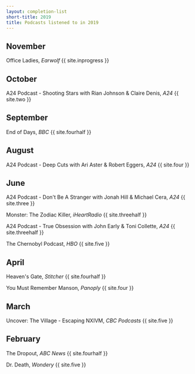 ```yaml
---
layout: completion-list
short-title: 2019
title: Podcasts listened to in 2019
---
```

## November
Office Ladies, _Earwolf_ {{ site.inprogress }}

## October
A24 Podcast - Shooting Stars with Rian Johnson & Claire Denis, _A24_ {{ site.two }}

## September
End of Days, _BBC_ {{ site.fourhalf }}

## August
A24 Podcast - Deep Cuts with Ari Aster & Robert Eggers, _A24_ {{ site.four }}

## June
A24 Podcast - Don't Be A Stranger with Jonah Hill & Michael Cera, _A24_ {{ site.three }}

Monster: The Zodiac Killer, _iHeartRadio_ {{ site.threehalf }}

A24 Podcast - True Obsession with John Early & Toni Collette, _A24_ {{ site.threehalf }}

The Chernobyl Podcast, _HBO_ {{ site.five }}

## April
Heaven's Gate, _Stitcher_ {{ site.fourhalf }}

You Must Remember Manson, _Panoply_ {{ site.four }}

## March
Uncover: The Village - Escaping NXIVM, _CBC Podcasts_ {{ site.five }}

## February
The Dropout, _ABC News_ {{ site.fourhalf }}

Dr. Death, _Wondery_ {{ site.five }}